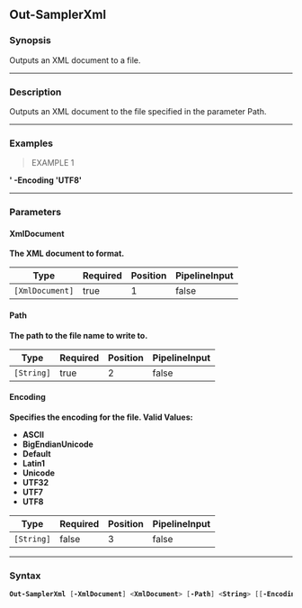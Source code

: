 Out-SamplerXml
--------------

### Synopsis
Outputs an XML document to a file.

---

### Description

Outputs an XML document to the file specified in the parameter Path.

---

### Examples
> EXAMPLE 1

<a><b /></a>' -Encoding 'UTF8'

---

### Parameters
#### **XmlDocument**
The XML document to format.

|Type           |Required|Position|PipelineInput|
|---------------|--------|--------|-------------|
|`[XmlDocument]`|true    |1       |false        |

#### **Path**
The path to the file name to write to.

|Type      |Required|Position|PipelineInput|
|----------|--------|--------|-------------|
|`[String]`|true    |2       |false        |

#### **Encoding**
Specifies the encoding for the file.
Valid Values:

* ASCII
* BigEndianUnicode
* Default
* Latin1
* Unicode
* UTF32
* UTF7
* UTF8

|Type      |Required|Position|PipelineInput|
|----------|--------|--------|-------------|
|`[String]`|false   |3       |false        |

---

### Syntax
```PowerShell
Out-SamplerXml [-XmlDocument] <XmlDocument> [-Path] <String> [[-Encoding] <String>] [<CommonParameters>]
```
